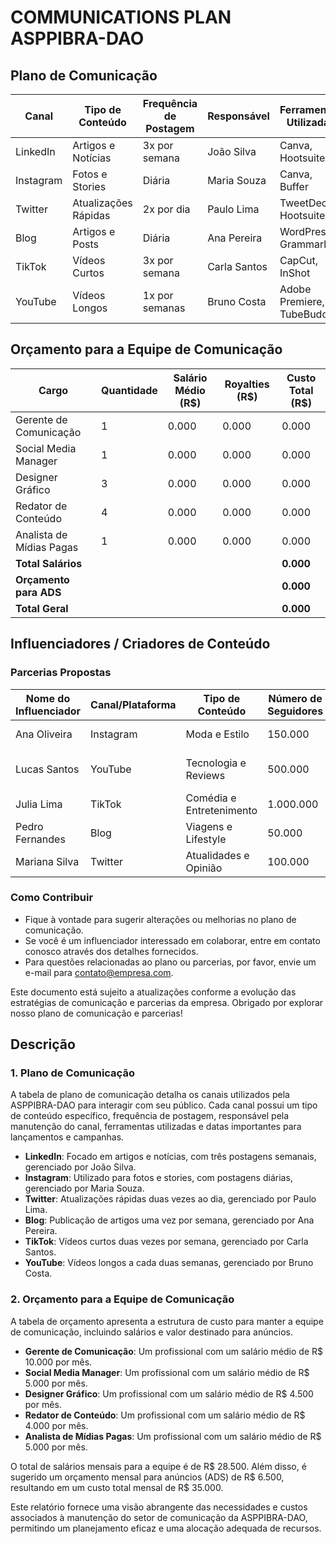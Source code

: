 # COMMUNICATIONS PLAN ASPPIBRA-DAO

## Plano de Comunicação

| Canal     | Tipo de Conteúdo    | Frequência de Postagem | Responsável  | Ferramentas Utilizadas             |
|-----------|---------------------|------------------------|--------------|------------------------------------|
| LinkedIn  | Artigos e Notícias  | 3x por semana          | João Silva   | Canva, Hootsuite                   |
| Instagram | Fotos e Stories     | Diária                 | Maria Souza  | Canva, Buffer                      |
| Twitter   | Atualizações Rápidas| 2x por dia             | Paulo Lima   | TweetDeck, Hootsuite               |
| Blog      | Artigos e Posts     | Diária                 | Ana Pereira  | WordPress, Grammarly               |
| TikTok    | Vídeos Curtos       | 3x por semana          | Carla Santos | CapCut, InShot                     |
| YouTube   | Vídeos Longos       | 1x por semanas    | Bruno Costa  | Adobe Premiere, TubeBuddy          |

## Orçamento para a Equipe de Comunicação

| Cargo                     | Quantidade | Salário Médio (R$) | Royalties (R$) | Custo Total (R$)    |
|---------------------------|------------|---------------------|----------------|---------------------|
| Gerente de Comunicação    | 1          | 0.000               | 0.000          | 0.000               |
| Social Media Manager      | 1          | 0.000               | 0.000          | 0.000               |
| Designer Gráfico          | 3          | 0.000               | 0.000          | 0.000               |
| Redator de Conteúdo       | 4          | 0.000               | 0.000          | 0.000               |
| Analista de Mídias Pagas  | 1          | 0.000               | 0.000          | 0.000               |
| **Total Salários**        |            |                     |                | **0.000**           |
| **Orçamento para ADS**    |            |                     |                | **0.000**           |
| **Total Geral**           |            |                     |                | **0.000**           |

## Influenciadores / Criadores de Conteúdo

### Parcerias Propostas

| Nome do Influenciador | Canal/Plataforma   | Tipo de Conteúdo                | Número de Seguidores | Parceria Proposta                    |
|-----------------------|--------------------|---------------------------------|----------------------|--------------------------------------|
| Ana Oliveira          | Instagram          | Moda e Estilo                   | 150.000              | Post patrocinado                     |
| Lucas Santos          | YouTube            | Tecnologia e Reviews            | 500.000              | Vídeo de review de produto           |
| Julia Lima            | TikTok             | Comédia e Entretenimento        | 1.000.000            | Vídeo de desafio                     |
| Pedro Fernandes       | Blog               | Viagens e Lifestyle             | 50.000               | Artigo patrocinado                   |
| Mariana Silva         | Twitter            | Atualidades e Opinião          | 100.000              | Tweet promocional                    |

### Como Contribuir

- Fique à vontade para sugerir alterações ou melhorias no plano de comunicação.
- Se você é um influenciador interessado em colaborar, entre em contato conosco através dos detalhes fornecidos.
- Para questões relacionadas ao plano ou parcerias, por favor, envie um e-mail para [contato@empresa.com](mailto:@easppibra.com.br).

Este documento está sujeito a atualizações conforme a evolução das estratégias de comunicação e parcerias da empresa. Obrigado por explorar nosso plano de comunicação e parcerias!

## Descrição

### 1. Plano de Comunicação

A tabela de plano de comunicação detalha os canais utilizados pela ASPPIBRA-DAO para interagir com seu público. Cada canal possui um tipo de conteúdo específico, frequência de postagem, responsável pela manutenção do canal, ferramentas utilizadas e datas importantes para lançamentos e campanhas.

- **LinkedIn**: Focado em artigos e notícias, com três postagens semanais, gerenciado por João Silva.
- **Instagram**: Utilizado para fotos e stories, com postagens diárias, gerenciado por Maria Souza.
- **Twitter**: Atualizações rápidas duas vezes ao dia, gerenciado por Paulo Lima.
- **Blog**: Publicação de artigos uma vez por semana, gerenciado por Ana Pereira.
- **TikTok**: Vídeos curtos duas vezes por semana, gerenciado por Carla Santos.
- **YouTube**: Vídeos longos a cada duas semanas, gerenciado por Bruno Costa.

### 2. Orçamento para a Equipe de Comunicação

A tabela de orçamento apresenta a estrutura de custo para manter a equipe de comunicação, incluindo salários e valor destinado para anúncios.

- **Gerente de Comunicação**: Um profissional com um salário médio de R$ 10.000 por mês.
- **Social Media Manager**: Um profissional com um salário médio de R$ 5.000 por mês.
- **Designer Gráfico**: Um profissional com um salário médio de R$ 4.500 por mês.
- **Redator de Conteúdo**: Um profissional com um salário médio de R$ 4.000 por mês.
- **Analista de Mídias Pagas**: Um profissional com um salário médio de R$ 5.000 por mês.

O total de salários mensais para a equipe é de R$ 28.500. Além disso, é sugerido um orçamento mensal para anúncios (ADS) de R$ 6.500, resultando em um custo total mensal de R$ 35.000.

Este relatório fornece uma visão abrangente das necessidades e custos associados à manutenção do setor de comunicação da ASPPIBRA-DAO, permitindo um planejamento eficaz e uma alocação adequada de recursos.
